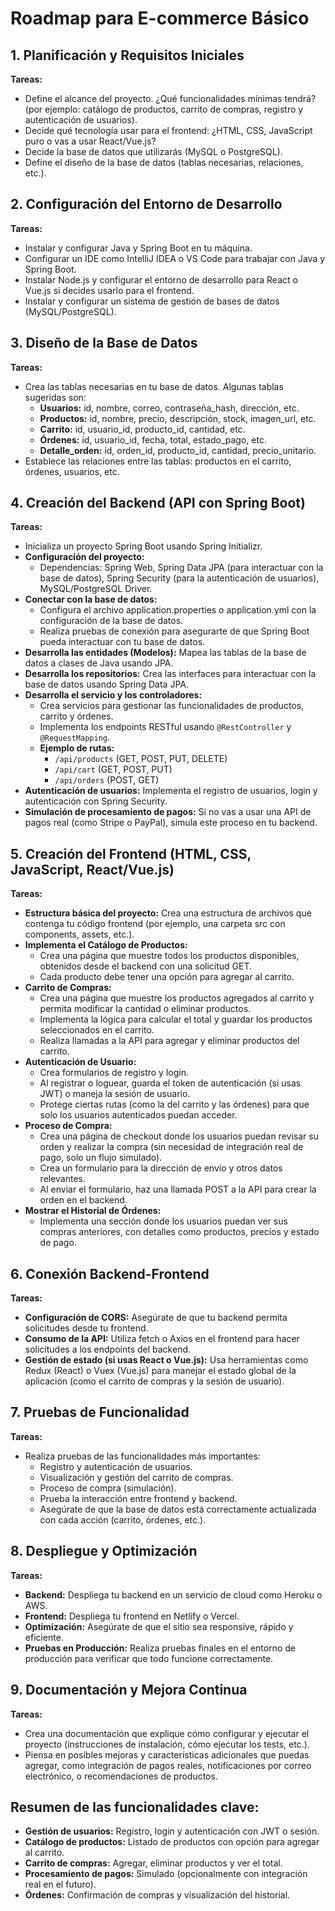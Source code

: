 # Roadmap para E-commerce Básico

## 1. Planificación y Requisitos Iniciales
**Tareas:**
- Define el alcance del proyecto. ¿Qué funcionalidades mínimas tendrá? (por ejemplo: catálogo de productos, carrito de compras, registro y autenticación de usuarios).
- Decide qué tecnología usar para el frontend: ¿HTML, CSS, JavaScript puro o vas a usar React/Vue.js?
- Decide la base de datos que utilizarás (MySQL o PostgreSQL).
- Define el diseño de la base de datos (tablas necesarias, relaciones, etc.).

## 2. Configuración del Entorno de Desarrollo
**Tareas:**
- Instalar y configurar Java y Spring Boot en tu máquina.
- Configurar un IDE como IntelliJ IDEA o VS Code para trabajar con Java y Spring Boot.
- Instalar Node.js y configurar el entorno de desarrollo para React o Vue.js si decides usarlo para el frontend.
- Instalar y configurar un sistema de gestión de bases de datos (MySQL/PostgreSQL).

## 3. Diseño de la Base de Datos
**Tareas:**
- Crea las tablas necesarias en tu base de datos. Algunas tablas sugeridas son:
  - **Usuarios:** id, nombre, correo, contraseña_hash, dirección, etc.
  - **Productos:** id, nombre, precio, descripción, stock, imagen_url, etc.
  - **Carrito:** id, usuario_id, producto_id, cantidad, etc.
  - **Órdenes:** id, usuario_id, fecha, total, estado_pago, etc.
  - **Detalle_orden:** id, orden_id, producto_id, cantidad, precio_unitario.
- Establece las relaciones entre las tablas: productos en el carrito, órdenes, usuarios, etc.

## 4. Creación del Backend (API con Spring Boot)
**Tareas:**
- Inicializa un proyecto Spring Boot usando Spring Initializr.
- **Configuración del proyecto:**
  - Dependencias: Spring Web, Spring Data JPA (para interactuar con la base de datos), Spring Security (para la autenticación de usuarios), MySQL/PostgreSQL Driver.
- **Conectar con la base de datos:**
  - Configura el archivo application.properties o application.yml con la configuración de la base de datos.
  - Realiza pruebas de conexión para asegurarte de que Spring Boot pueda interactuar con tu base de datos.
- **Desarrolla las entidades (Modelos):** Mapea las tablas de la base de datos a clases de Java usando JPA.
- **Desarrolla los repositorios:** Crea las interfaces para interactuar con la base de datos usando Spring Data JPA.
- **Desarrolla el servicio y los controladores:**
  - Crea servicios para gestionar las funcionalidades de productos, carrito y órdenes.
  - Implementa los endpoints RESTful usando `@RestController` y `@RequestMapping`.
  - **Ejemplo de rutas:**
    - `/api/products` (GET, POST, PUT, DELETE)
    - `/api/cart` (GET, POST, PUT)
    - `/api/orders` (POST, GET)
- **Autenticación de usuarios:** Implementa el registro de usuarios, login y autenticación con Spring Security.
- **Simulación de procesamiento de pagos:** Si no vas a usar una API de pagos real (como Stripe o PayPal), simula este proceso en tu backend.

## 5. Creación del Frontend (HTML, CSS, JavaScript, React/Vue.js)
**Tareas:**
- **Estructura básica del proyecto:** Crea una estructura de archivos que contenga tu código frontend (por ejemplo, una carpeta src con components, assets, etc.).
- **Implementa el Catálogo de Productos:**
  - Crea una página que muestre todos los productos disponibles, obtenidos desde el backend con una solicitud GET.
  - Cada producto debe tener una opción para agregar al carrito.
- **Carrito de Compras:**
  - Crea una página que muestre los productos agregados al carrito y permita modificar la cantidad o eliminar productos.
  - Implementa la lógica para calcular el total y guardar los productos seleccionados en el carrito.
  - Realiza llamadas a la API para agregar y eliminar productos del carrito.
- **Autenticación de Usuario:**
  - Crea formularios de registro y login.
  - Al registrar o loguear, guarda el token de autenticación (si usas JWT) o maneja la sesión de usuario.
  - Protege ciertas rutas (como la del carrito y las órdenes) para que solo los usuarios autenticados puedan acceder.
- **Proceso de Compra:**
  - Crea una página de checkout donde los usuarios puedan revisar su orden y realizar la compra (sin necesidad de integración real de pago, solo un flujo simulado).
  - Crea un formulario para la dirección de envío y otros datos relevantes.
  - Al enviar el formulario, haz una llamada POST a la API para crear la orden en el backend.
- **Mostrar el Historial de Órdenes:**
  - Implementa una sección donde los usuarios puedan ver sus compras anteriores, con detalles como productos, precios y estado de pago.

## 6. Conexión Backend-Frontend
**Tareas:**
- **Configuración de CORS:** Asegúrate de que tu backend permita solicitudes desde tu frontend.
- **Consumo de la API:** Utiliza fetch o Axios en el frontend para hacer solicitudes a los endpoints del backend.
- **Gestión de estado (si usas React o Vue.js):** Usa herramientas como Redux (React) o Vuex (Vue.js) para manejar el estado global de la aplicación (como el carrito de compras y la sesión de usuario).

## 7. Pruebas de Funcionalidad
**Tareas:**
- Realiza pruebas de las funcionalidades más importantes:
  - Registro y autenticación de usuarios.
  - Visualización y gestión del carrito de compras.
  - Proceso de compra (simulación).
  - Prueba la interacción entre frontend y backend.
  - Asegúrate de que la base de datos está correctamente actualizada con cada acción (carrito, órdenes, etc.).

## 8. Despliegue y Optimización
**Tareas:**
- **Backend:** Despliega tu backend en un servicio de cloud como Heroku o AWS.
- **Frontend:** Despliega tu frontend en Netlify o Vercel.
- **Optimización:** Asegúrate de que el sitio sea responsive, rápido y eficiente.
- **Pruebas en Producción:** Realiza pruebas finales en el entorno de producción para verificar que todo funcione correctamente.

## 9. Documentación y Mejora Continua
**Tareas:**
- Crea una documentación que explique cómo configurar y ejecutar el proyecto (instrucciones de instalación, cómo ejecutar los tests, etc.).
- Piensa en posibles mejoras y características adicionales que puedas agregar, como integración de pagos reales, notificaciones por correo electrónico, o recomendaciones de productos.

## Resumen de las funcionalidades clave:
- **Gestión de usuarios:** Registro, login y autenticación con JWT o sesión.
- **Catálogo de productos:** Listado de productos con opción para agregar al carrito.
- **Carrito de compras:** Agregar, eliminar productos y ver el total.
- **Procesamiento de pagos:** Simulado (opcionalmente con integración real en el futuro).
- **Órdenes:** Confirmación de compras y visualización del historial.